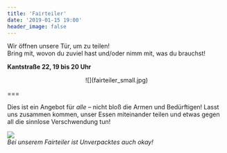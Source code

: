 ```yaml
---
title: 'Fairteiler'
date: '2019-01-15 19:00'
header_image: false
---
```


Wir öffnen unsere Tür, um zu teilen! <br>
Bring mit, wovon du zuviel hast und/oder nimm mit, was du brauchst!

**Kantstraße 22, 19 bis 20 Uhr**

<div markdown="1" style="text-align:center;">
![](fairteiler_small.jpg)
</div>

===

Dies ist ein Angebot für _alle_ – nicht bloß die Armen und Bedürftigen! Lasst uns zusammen kommen, unser Essen miteinander teilen und etwas gegen all die sinnlose Verschwendung tun!

![](fairteiler_info.jpg)<br>
_Bei unserem Fairteiler ist Unverpacktes auch okay!_
